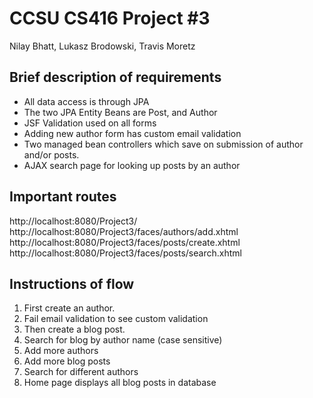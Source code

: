 # CCSU CS416 Project #3

Nilay Bhatt, Lukasz Brodowski, Travis Moretz

## Brief description of requirements

- All data access is through JPA
- The two JPA Entity Beans are Post, and Author
- JSF Validation used on all forms
- Adding new author form has custom email validation
- Two managed bean controllers which save on submission of author and/or posts.
- AJAX search page for looking up posts by an author

## Important routes

http://localhost:8080/Project3/
http://localhost:8080/Project3/faces/authors/add.xhtml
http://localhost:8080/Project3/faces/posts/create.xhtml
http://localhost:8080/Project3/faces/posts/search.xhtml

## Instructions of flow

1. First create an author.
1. Fail email validation to see custom validation
1. Then create a blog post.
1. Search for blog by author name (case sensitive)
1. Add more authors
1. Add more blog posts
1. Search for different authors
1. Home page displays all blog posts in database
